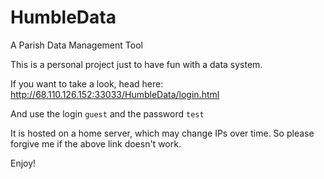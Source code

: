 # HumbleData
A Parish Data Management Tool

This is a personal project just to have fun with a data system.

If you want to take a look, head here: http://68.110.126.152:33033/HumbleData/login.html

And use the login `guest` and the password `test` 

It is hosted on a home server, which may change IPs over time. So please forgive me if the above link doesn't work.

Enjoy!
